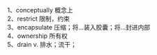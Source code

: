 1、conceptually 概念上  
2、restrict 限制，约束  
3、encapsulate 压缩；将…装入胶囊；将…封进内部  
4、ownership 所有权  
5、drain v. 排水；流干；  
